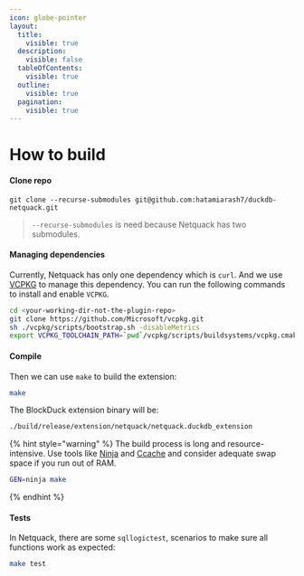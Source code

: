 ```yaml
---
icon: globe-pointer
layout:
  title:
    visible: true
  description:
    visible: false
  tableOfContents:
    visible: true
  outline:
    visible: true
  pagination:
    visible: true
---
```


# How to build

#### Clone repo <a href="#clone-repo" id="clone-repo"></a>

```
git clone --recurse-submodules git@github.com:hatamiarash7/duckdb-netquack.git
```

> `--recurse-submodules` is need because Netquack has two submodules.

#### Managing dependencies <a href="#managing-dependencies" id="managing-dependencies"></a>

Currently, Netquack has only one dependency which is `curl`. And we use [VCPKG](https://vcpkg.io/en/getting-started) to manage this dependency. You can run the following commands to install and enable `VCPKG`.

```bash
cd <your-working-dir-not-the-plugin-repo>
git clone https://github.com/Microsoft/vcpkg.git
sh ./vcpkg/scripts/bootstrap.sh -disableMetrics
export VCPKG_TOOLCHAIN_PATH=`pwd`/vcpkg/scripts/buildsystems/vcpkg.cmake
```

#### Compile <a href="#compile" id="compile"></a>

Then we can use `make` to build the extension:

```bash
make
```

The BlockDuck extension binary will be:

```bash
./build/release/extension/netquack/netquack.duckdb_extension
```

{% hint style="warning" %}
The build process is long and resource-intensive. Use tools like [Ninja](https://ninja-build.org/) and [Ccache](https://ccache.dev/) and consider adequate swap space if you run out of RAM.

```bash
GEN=ninja make
```
{% endhint %}

#### Tests <a href="#tests" id="tests"></a>

In Netquack, there are some `sqllogictest`, scenarios to make sure all functions work as expected:

```bash
make test
```

